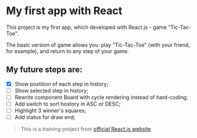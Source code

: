 # My first app with React

This project is my first app, which developed with React.js - game "Tic-Tac-Toe".

The basic version of game allows you: play "Tic-Tac-Toe" (with your friend, for example), and return to any step of your game.

## My future steps are:

- [x] Show postition of each step in history;
- [ ] Show selected step in history;
- [ ] Rewrite component Board with cycle rendering instead of hard-coding;
- [ ] Add switch to sort hostory in  ASC or DESC;
- [ ] Highlight 3 winner's squares;
- [ ] Add status for draw end;

>This is a training project from [official React.js website](https://ru.reactjs.org/tutorial/tutorial.html#before-we-start-the-tutorial)

